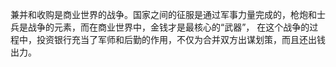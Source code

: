 兼并和收购是商业世界的战争。国家之间的征服是通过军事力量完成的，枪炮和士兵是战争的元素，而在商业世界中，金钱才是最核心的“武器”，
在这个战争的过程中，投资银行充当了军师和后勤的作用，不仅为合并双方出谋划策，而且还出钱出力。
